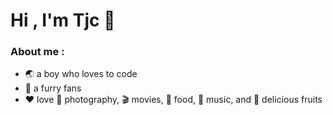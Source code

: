 # Hi , I'm Tjc 👋
### About me :  
- 🌏 a boy who loves to code  
- 🐾 a furry fans  
- ❤️ love 📸 photography, 🎬 movies, 🍱 food, 🎵 music, and 🍓 delicious fruits  
<!--
**Tjccz/Tjccz** is a ✨ _special_ ✨ repository because its `README.md` (this file) appears on your GitHub profile.

Here are some ideas to get you started:

- 🔭 I’m currently working on ...
- 🌱 I’m currently learning ...
- 👯 I’m looking to collaborate on ...
- 🤔 I’m looking for help with ...
- 💬 Ask me about ...
- 📫 How to reach me: ...
- 😄 Pronouns: ...
- ⚡ Fun fact: ...
-->
